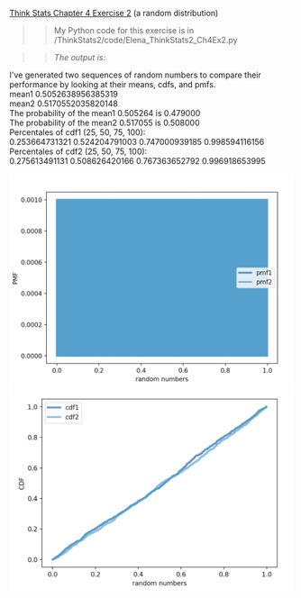 [Think Stats Chapter 4 Exercise 2](http://greenteapress.com/thinkstats2/html/thinkstats2005.html#toc41) (a random distribution)

>> My Python code for this exercise is in /ThinkStats2/code/Elena_ThinkStats2_Ch4Ex2.py

>> *The output is:*  

I've generated two sequences of random numbers to compare their performance by looking at their means, cdfs, and pmfs.  
mean1 0.5052638956385319  
mean2 0.5170552035820148  
The probability of the mean1 0.505264 is 0.479000  
The probability of the mean2 0.517055 is 0.508000  
Percentales of cdf1 (25, 50, 75, 100):  
0.253664731321 0.524204791003 0.747000939185 0.998594116156  
Percentales of cdf2 (25, 50, 75, 100):  
0.275613491131 0.508626420166 0.767363652792 0.996918653995  

![Ch4 ex2 pmfs: pmfs of two sequences of random numbers](https://github.com/elenabakhtina/dsp/blob/master/img/Ch4_ex2_pmfs.png)  
![Ch4 ex2 cdfs: cdfs of two sequences of random numbers](https://github.com/elenabakhtina/dsp/blob/master/img/Ch4_ex2_cdfs.png) 

